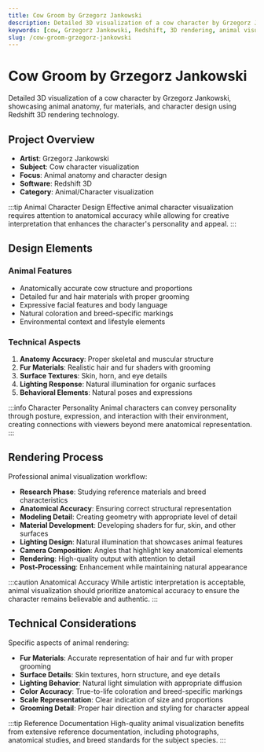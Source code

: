 ```yaml
---
title: Cow Groom by Grzegorz Jankowski
description: Detailed 3D visualization of a cow character by Grzegorz Jankowski, showcasing animal anatomy, fur materials, and character design using Redshift 3D rendering technology.
keywords: [cow, Grzegorz Jankowski, Redshift, 3D rendering, animal visualization, character design, fur materials, animal anatomy]
slug: /cow-groom-grzegorz-jankowski
---
```


# Cow Groom by Grzegorz Jankowski

Detailed 3D visualization of a cow character by Grzegorz Jankowski, showcasing animal anatomy, fur materials, and character design using Redshift 3D rendering technology.

## Project Overview

- **Artist**: Grzegorz Jankowski
- **Subject**: Cow character visualization
- **Focus**: Animal anatomy and character design
- **Software**: Redshift 3D
- **Category**: Animal/Character visualization

:::tip Animal Character Design
Effective animal character visualization requires attention to anatomical accuracy while allowing for creative interpretation that enhances the character's personality and appeal.
:::

## Design Elements

### Animal Features
- Anatomically accurate cow structure and proportions
- Detailed fur and hair materials with proper grooming
- Expressive facial features and body language
- Natural coloration and breed-specific markings
- Environmental context and lifestyle elements

### Technical Aspects
1. **Anatomy Accuracy**: Proper skeletal and muscular structure
2. **Fur Materials**: Realistic hair and fur shaders with grooming
3. **Surface Textures**: Skin, horn, and eye details
4. **Lighting Response**: Natural illumination for organic surfaces
5. **Behavioral Elements**: Natural poses and expressions

:::info Character Personality
Animal characters can convey personality through posture, expression, and interaction with their environment, creating connections with viewers beyond mere anatomical representation.
:::

## Rendering Process

Professional animal visualization workflow:

- **Research Phase**: Studying reference materials and breed characteristics
- **Anatomical Accuracy**: Ensuring correct structural representation
- **Modeling Detail**: Creating geometry with appropriate level of detail
- **Material Development**: Developing shaders for fur, skin, and other surfaces
- **Lighting Design**: Natural illumination that showcases animal features
- **Camera Composition**: Angles that highlight key anatomical elements
- **Rendering**: High-quality output with attention to detail
- **Post-Processing**: Enhancement while maintaining natural appearance

:::caution Anatomical Accuracy
While artistic interpretation is acceptable, animal visualization should prioritize anatomical accuracy to ensure the character remains believable and authentic.
:::

## Technical Considerations

Specific aspects of animal rendering:

- **Fur Materials**: Accurate representation of hair and fur with proper grooming
- **Surface Details**: Skin textures, horn structure, and eye details
- **Lighting Behavior**: Natural light simulation with appropriate diffusion
- **Color Accuracy**: True-to-life coloration and breed-specific markings
- **Scale Representation**: Clear indication of size and proportions
- **Grooming Detail**: Proper hair direction and styling for character appeal

:::tip Reference Documentation
High-quality animal visualization benefits from extensive reference documentation, including photographs, anatomical studies, and breed standards for the subject species.
:::